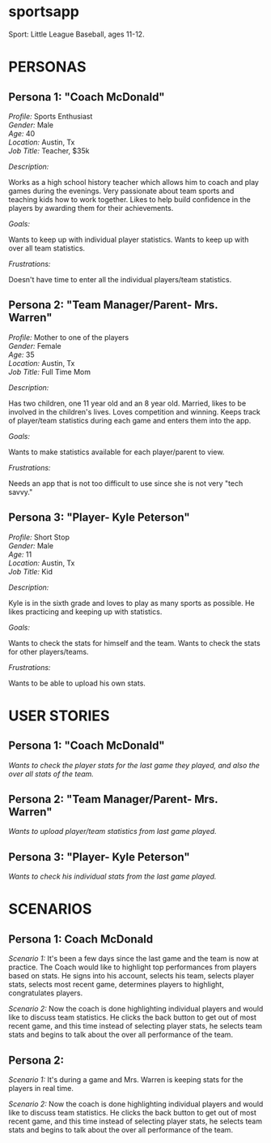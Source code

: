 # sportsapp

Sport: Little League Baseball, ages 11-12.

# PERSONAS

## Persona 1: "Coach McDonald"

_Profile:_ Sports Enthusiast  
_Gender:_ Male  
_Age:_ 40  
_Location:_ Austin, Tx  
_Job Title:_ Teacher, $35k

_Description:_

Works as a high school history teacher which allows him to coach and play games during the evenings. Very passionate about team sports and teaching kids how to work together. Likes to help build confidence in the players by awarding them for their achievements.

_Goals:_

Wants to keep up with individual player statistics.
Wants to keep up with over all team statistics.

_Frustrations:_

Doesn't have time to enter all the individual players/team statistics.  

## Persona 2: "Team Manager/Parent- Mrs. Warren"

_Profile:_ Mother to one of the players  
_Gender:_ Female   
_Age:_ 35  
_Location:_ Austin, Tx  
_Job Title:_ Full Time Mom

_Description:_

Has two children, one 11 year old and an 8 year old. Married, likes to be involved in the children's lives. Loves competition and winning. Keeps track of player/team statistics during each game and enters them into the app.  

_Goals:_

Wants to make statistics available for each player/parent to view.

_Frustrations:_

Needs an app that is not too difficult to use since she is not very "tech savvy."

## Persona 3: "Player- Kyle Peterson"

_Profile:_ Short Stop  
_Gender:_ Male   
_Age:_ 11  
_Location:_ Austin, Tx  
_Job Title:_ Kid

_Description:_

Kyle is in the sixth grade and loves to play as many sports as possible. He likes practicing and keeping up with statistics.

_Goals:_

Wants to check the stats for himself and the team.
Wants to check the stats for other players/teams.

_Frustrations:_

Wants to be able to upload his own stats.

# USER STORIES

## Persona 1: "Coach McDonald"

_Wants to check the player stats for the last game they played, and also the over all stats of the team._

## Persona 2: "Team Manager/Parent- Mrs. Warren"

_Wants to upload player/team statistics from last game played._

## Persona 3: "Player- Kyle Peterson"

_Wants to check his individual stats from the last game played._


# SCENARIOS

## Persona 1: Coach McDonald ##  

_Scenario 1:_ It's been a few days since the last game and the team is now at practice. The Coach would like to highlight top performances from players based on stats. He signs into his account, selects his team, selects player stats, selects most recent game, determines players to highlight, congratulates players.   

_Scenario 2:_ Now the coach is done highlighting individual players and would like to discuss team statistics. He clicks the back button to get out of most recent game, and this time instead of selecting player stats, he selects team stats and begins to talk about the over all performance of the team.

## Persona 2: ##  

_Scenario 1:_ It's during a game and Mrs. Warren is keeping stats for the players in real time. 

_Scenario 2:_ Now the coach is done highlighting individual players and would like to discuss team statistics. He clicks the back button to get out of most recent game, and this time instead of selecting player stats, he selects team stats and begins to talk about the over all performance of the team.   
